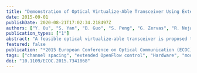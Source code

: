 ```yaml
---
title: "Demonstration of Optical Virtualize-Able Transceiver Using Extended OpenFlow Control"
date: 2015-09-01
publishDate: 2020-08-21T17:02:34.218497Z
authors: ["Y. Ou", "S. Yan", "B. Guo", "S. Peng", "G. Zervas", "R. Nejabati", "D. Simeonidou"]
publication_types: ["1"]
abstract: "A feasible optical virtualize-able transceiver is proposed to support virtual optical networks by creating multiple co-existing virtual transceivers controlled by SDN. This solution is experimentally demonstrated, showing on-demand selection of subcarriers, channel spacing and modulation formats."
featured: false
publication: "*2015 European Conference on Optical Communication (ECOC)*"
tags: ["channel spacing", "extended OpenFlow control", "Hardware", "modulation formats", "multiple coexisting virtual transceivers", "Optical fiber networks", "optical modulation", "optical transceivers", "optical virtualize-able transceiver", "Ports (Computers)", "SDN", "software defined networking", "subcarriers", "Transceivers", "virtual optical networks", "Virtualization"]
doi: "10.1109/ECOC.2015.7341868"
---
```



